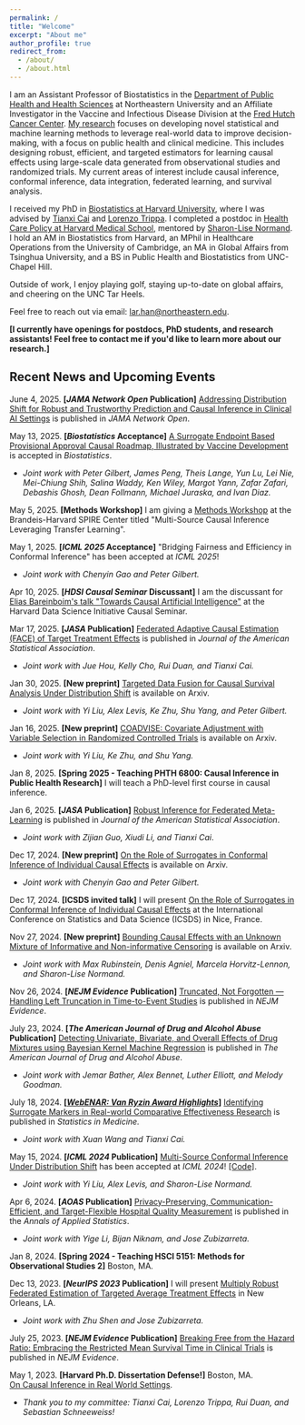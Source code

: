 ```yaml
---
permalink: /
title: "Welcome"
excerpt: "About me"
author_profile: true
redirect_from: 
  - /about/
  - /about.html
---
```


I am an Assistant Professor of Biostatistics in the [Department of Public Health and Health Sciences](https://bouve.northeastern.edu/directory/larry-han/) at Northeastern University and an Affiliate Investigator in the Vaccine and Infectious Disease Division at the [Fred Hutch Cancer Center](https://www.fredhutch.org/en.html). [My research](https://scholar.google.com/citations?user=iZnTmxMAAAAJ&hl=en&oi=ao) focuses on developing novel statistical and machine learning methods to leverage real-world data to improve decision-making, with a focus on public health and clinical medicine. This includes designing robust, efficient, and targeted estimators for learning causal effects using large-scale data generated from observational studies and randomized trials. My current areas of interest include causal inference, conformal inference, data integration, federated learning, and survival analysis.

I received my PhD in [Biostatistics at Harvard University](https://www.hsph.harvard.edu/biostatistics/), where I was advised by [Tianxi Cai](https://www.hsph.harvard.edu/profile/tianxi-cai/) and [Lorenzo Trippa](https://www.hsph.harvard.edu/profile/lorenzo-trippa/). I completed a postdoc in [Health Care Policy at Harvard Medical School](https://hcp.hms.harvard.edu/about), mentored by [Sharon-Lise Normand](https://hcp.hms.harvard.edu/people/sharon-lise-normand). I hold an AM in Biostatistics from Harvard, an MPhil in Healthcare Operations from the University of Cambridge, an MA in Global Affairs from Tsinghua University, and a BS in Public Health and Biostatistics from UNC-Chapel Hill.  

Outside of work, I enjoy playing golf, staying up-to-date on global affairs, and cheering on the UNC Tar Heels.   

Feel free to reach out via email: [lar.han@northeastern.edu](lar.han@northeastern.edu). 

**[I currently have openings for postdocs, PhD students, and research assistants! Feel free to contact me if you'd like to learn more about our research.]**


## Recent News and Upcoming Events  
June 4, 2025.  **[*JAMA Network Open* Publication]** [Addressing Distribution Shift for Robust and Trustworthy Prediction and Causal Inference in Clinical AI Settings](https://jamanetwork.com/journals/jamanetworkopen/fullarticle/2834887) is published in *JAMA Network Open*.  

May 13, 2025. **[*Biostatistics* Acceptance]** [A Surrogate Endpoint Based Provisional Approval Causal Roadmap, Illustrated by Vaccine Development](https://arxiv.org/abs/2407.06350) is accepted in *Biostatistics*.  
* *Joint work with Peter Gilbert, James Peng, Theis Lange, Yun Lu, Lei Nie, Mei-Chiung Shih, Salina Waddy, Ken Wiley, Margot Yann, Zafar Zafari, Debashis Ghosh, Dean Follmann, Michael Juraska, and Ivan Diaz.*

May 5, 2025. **[Methods Workshop]** I am giving a [Methods Workshop](https://heller.brandeis.edu/spire-center/activities/index.html) at the Brandeis-Harvard SPIRE Center titled "Multi-Source Causal Inference Leveraging Transfer Learning".  

May 1, 2025. **[*ICML 2025* Acceptance]** "Bridging Fairness and Efficiency in Conformal Inference" has been accepted at *ICML 2025*!  
* *Joint work with Chenyin Gao and Peter Gilbert.*  

Apr 10, 2025. **[*HDSI Causal Seminar* Discussant]** I am the discussant for [Elias Bareinboim's talk "Towards Causal Artificial Intelligence"](https://datascience.harvard.edu/calendar_event/causal-seminar-elias-bareinboim/?mc_cid=069bf2711b&mc_eid=40fc9df331) at the Harvard Data Science Initiative Causal Seminar.  

Mar 17, 2025. **[*JASA* Publication]** [Federated Adaptive Causal Estimation (FACE) of Target Treatment Effects](https://arxiv.org/abs/2112.09313) is published in *Journal of the American Statistical Association*.  
* *Joint work with Jue Hou, Kelly Cho, Rui Duan, and Tianxi Cai.*  

Jan 30, 2025. **[New preprint]** [Targeted Data Fusion for Causal Survival Analysis Under Distribution Shift](https://arxiv.org/pdf/2501.18798) is available on Arxiv.  
* *Joint work with Yi Liu, Alex Levis, Ke Zhu, Shu Yang, and Peter Gilbert.*

Jan 16, 2025. **[New preprint]** [COADVISE: Covariate Adjustment with Variable Selection in Randomized Controlled Trials](https://arxiv.org/pdf/2501.08945) is available on Arxiv.  
* *Joint work with Yi Liu, Ke Zhu, and Shu Yang.*

Jan 8, 2025. **[Spring 2025 - Teaching PHTH 6800: Causal Inference in Public Health Research]** I will teach a PhD-level first course in causal inference.  

Jan 6, 2025. **[*JASA* Publication]** [Robust Inference for Federated Meta-Learning](https://www.tandfonline.com/doi/full/10.1080/01621459.2024.2443246) is published in *Journal of the American Statistical Association*.  
* *Joint work with Zijian Guo, Xiudi Li, and Tianxi Cai*.

Dec 17, 2024. **[New preprint]** [On the Role of Surrogates in Conformal Inference of Individual Causal Effects](https://arxiv.org/pdf/2412.12365) is available on Arxiv.  
* *Joint work with Chenyin Gao and Peter Gilbert.*

Dec 17, 2024. **[ICSDS invited talk]** I will present [On the Role of Surrogates in Conformal Inference of Individual Causal Effects](https://arxiv.org/pdf/2412.12365) at the International Conference on Statistics and Data Science (ICSDS) in Nice, France.  

Nov 27, 2024. **[New preprint]** [Bounding Causal Effects with an Unknown Mixture of Informative and Non-informative Censoring](https://arxiv.org/pdf/2411.16902) is available on Arxiv.  
* *Joint work with Max Rubinstein, Denis Agniel, Marcela Horvitz-Lennon, and Sharon-Lise Normand.*

Nov 26, 2024. **[*NEJM Evidence* Publication]** [Truncated, Not Forgotten — Handling Left Truncation in Time-to-Event Studies](https://evidence.nejm.org/doi/full/10.1056/EVIDe2400384) is published in *NEJM Evidence*.    
 

July 23, 2024. **[*The American Journal of Drug and Alcohol Abuse* Publication]** [Detecting Univariate, Bivariate, and Overall Effects of Drug Mixtures using Bayesian Kernel Machine Regression](https://www.tandfonline.com/doi/full/10.1080/00952990.2024.2380463) is published in *The American Journal of Drug and Alcohol Abuse*.  
* *Joint work with Jemar Bather, Alex Bennet, Luther Elliott, and Melody Goodman.*

July 18, 2024. **[[*WebENAR: Van Ryzin Award Highlights*]](https://www.enar.org/education/)** [Identifying Surrogate Markers in Real-world Comparative Effectiveness Research](https://onlinelibrary.wiley.com/doi/abs/10.1002/sim.9569) is published in *Statistics in Medicine.*  
* *Joint work with Xuan Wang and Tianxi Cai.*  


May 15, 2024. **[*ICML 2024* Publication]** [Multi-Source Conformal Inference Under Distribution Shift](https://proceedings.mlr.press/v235/liu24ag.html) has been accepted at *ICML 2024*! [[Code]](https://github.com/yiliu1998/Multi-Source-Conformal).  
* *Joint work with Yi Liu, Alex Levis, and Sharon-Lise Normand.*

Apr 6, 2024. **[*AOAS* Publication]** [Privacy-Preserving, Communication-Efficient, and Target-Flexible Hospital Quality Measurement](https://projecteuclid.org/journals/annals-of-applied-statistics/volume-18/issue-2/Privacy-preserving-communication-efficient-and-target-flexible-hospital-quality-measurement/10.1214/23-AOAS1837.short) is published in the *Annals of Applied Statistics*.   
* *Joint work with Yige Li, Bijan Niknam, and Jose Zubizarreta.*

Jan 8, 2024. **[Spring 2024 - Teaching HSCI 5151: Methods for Observational Studies 2]** Boston, MA.   

Dec 13, 2023. **[*NeurIPS 2023* Publication]** I will present [Multiply Robust Federated Estimation of Targeted Average Treatment Effects](https://neurips.cc/virtual/2023/poster/71928)  in New Orleans, LA.  
* *Joint work with Zhu Shen and Jose Zubizarreta.*

July 25, 2023. **[*NEJM Evidence* Publication]** [Breaking Free from the Hazard Ratio: Embracing the Restricted Mean Survival Time in Clinical Trials](https://evidence.nejm.org/doi/abs/10.1056/EVIDe2300142) is published in *NEJM Evidence*.  

May 1, 2023. **[Harvard Ph.D. Dissertation Defense!]** Boston, MA.  
[On Causal Inference in Real World Settings](https://dash.harvard.edu/handle/1/37375748).   
* *Thank you to my committee: Tianxi Cai, Lorenzo Trippa, Rui Duan, and Sebastian Schneeweiss!*









